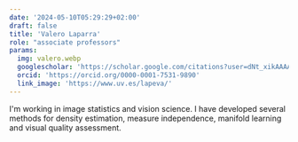 ```yaml
---
date: '2024-05-10T05:29:29+02:00'
draft: false
title: 'Valero Laparra'
role: "associate professors"
params:
  img: valero.webp
  googlescholar: 'https://scholar.google.com/citations?user=dNt_xikAAAAJ&hl=ca'
  orcid: 'https://orcid.org/0000-0001-7531-9890'
  link_image: 'https://www.uv.es/lapeva/'
---
```


I'm working in image statistics and vision science. I have developed several methods for density estimation, measure independence, manifold learning and visual quality assessment.
